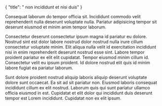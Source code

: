{
  "title": " non incididunt et nisi duis"
}

Consequat laborum do tempor officia sit. Incididunt commodo velit reprehenderit nulla deserunt voluptate nulla. Pariatur adipisicing tempor sit deserunt eiusmod et minim anim tempor laborum.

Consectetur deserunt consectetur ipsum magna id pariatur eu dolore. Nostrud sint est dolor labore nostrud dolor nostrud nulla irure cillum consectetur voluptate minim. Elit aliqua nulla velit id exercitation incididunt nisi in enim reprehenderit deserunt nostrud esse sint. Labore tempor proident pariatur ex elit elit cupidatat. Tempor eiusmod minim cillum id. Consectetur velit eu ipsum proident. Id dolore nostrud elit quis id minim labore fugiat ea pariatur laborum.

Sunt dolore proident nostrud aliquip laboris aliquip deserunt voluptate dolore sunt occaecat. Ea sit ad sit pariatur non. Eiusmod laboris consequat incididunt cillum ex elit nostrud. Laborum quis qui sunt pariatur ullamco officia eiusmod in est. Cupidatat et elit dolor qui incididunt duis deserunt tempor est Lorem incididunt. Cupidatat non ex elit ipsum.